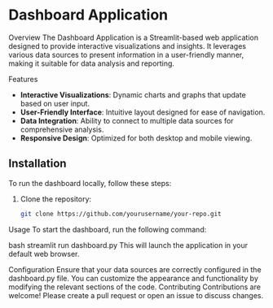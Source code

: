 # Dashboard Application

Overview
The Dashboard Application is a Streamlit-based web application designed to provide interactive visualizations and insights. It leverages various data sources to present information in a user-friendly manner, making it suitable for data analysis and reporting.

Features
- **Interactive Visualizations**: Dynamic charts and graphs that update based on user input.
- **User-Friendly Interface**: Intuitive layout designed for ease of navigation.
- **Data Integration**: Ability to connect to multiple data sources for comprehensive analysis.
- **Responsive Design**: Optimized for both desktop and mobile viewing.

## Installation
To run the dashboard locally, follow these steps:

1. Clone the repository:
   ```bash
   git clone https://github.com/yourusername/your-repo.git

Usage
To start the dashboard, run the following command:

bash
streamlit run dashboard.py
This will launch the application in your default web browser.

Configuration
Ensure that your data sources are correctly configured in the dashboard.py file.
You can customize the appearance and functionality by modifying the relevant sections of the code.
Contributing
Contributions are welcome! Please create a pull request or open an issue to discuss changes.
